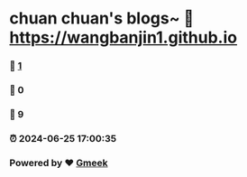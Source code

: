 # chuan chuan's blogs~ :link: https://wangbanjin1.github.io 
### :page_facing_up: [1](https://wangbanjin1.github.io/tag.html) 
### :speech_balloon: 0 
### :hibiscus: 9 
### :alarm_clock: 2024-06-25 17:00:35 
### Powered by :heart: [Gmeek](https://github.com/Meekdai/Gmeek)
